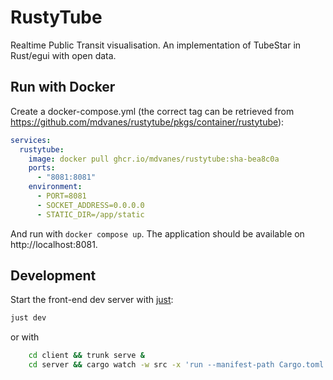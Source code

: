 # RustyTube

Realtime Public Transit visualisation. An implementation of TubeStar in Rust/egui with open data. 

## Run with Docker

Create a docker-compose.yml (the correct tag can be retrieved from https://github.com/mdvanes/rustytube/pkgs/container/rustytube):

```yaml
services:
  rustytube:
    image: docker pull ghcr.io/mdvanes/rustytube:sha-bea8c0a
    ports:
      - "8081:8081"
    environment:
      - PORT=8081
      - SOCKET_ADDRESS=0.0.0.0
      - STATIC_DIR=/app/static
```

And run with `docker compose up`. The application should be available on http://localhost:8081.

## Development

Start the front-end dev server with [just](https://just.systems/man/en/):

```bash
just dev
```

or with

```bash
    cd client && trunk serve &
    cd server && cargo watch -w src -x 'run --manifest-path Cargo.toml'
```

